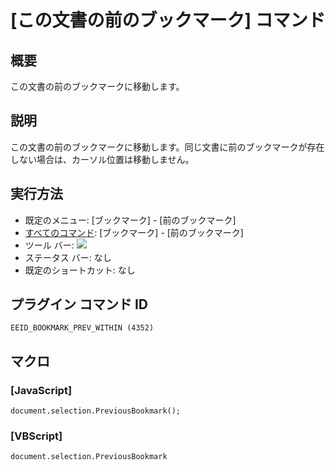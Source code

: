 # \[この文書の前のブックマーク\] コマンド

## 概要

この文書の前のブックマークに移動します。

## 説明

この文書の前のブックマークに移動します。同じ文書に前のブックマークが存在しない場合は、カーソル位置は移動しません。

## 実行方法

- 既定のメニュー: \[ブックマーク\] \- \[前のブックマーク\]
- [すべてのコマンド](../../glossary/allcommands): \[ブックマーク\] \- \[前のブックマーク\]
- ツール バー: ![](../../images/bookmarkprevwithin..png)
- ステータス バー: なし
- 既定のショートカット: なし

## プラグイン コマンド ID

```
EEID_BOOKMARK_PREV_WITHIN (4352)
```

## マクロ

### \[JavaScript\]

```
document.selection.PreviousBookmark();
```

### \[VBScript\]

```
document.selection.PreviousBookmark
```
